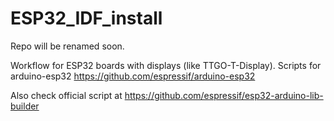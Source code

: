 # ESP32_IDF_install 

Repo will be renamed soon.

Workflow for ESP32 boards with displays (like TTGO-T-Display).
Scripts for arduino-esp32 https://github.com/espressif/arduino-esp32

Also check official script at https://github.com/espressif/esp32-arduino-lib-builder
